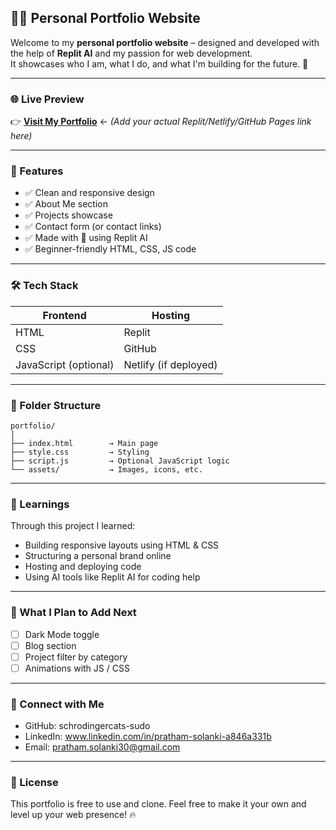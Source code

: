 ## 🧑‍💻 Personal Portfolio Website

Welcome to my **personal portfolio website** – designed and developed with the help of **Replit AI** and my passion for web development.  
It showcases who I am, what I do, and what I'm building for the future. 🚀

---

### 🌐 Live Preview

👉 [**Visit My Portfolio**](#) ← *(Add your actual Replit/Netlify/GitHub Pages link here)*

---

### 📌 Features

- ✅ Clean and responsive design  
- ✅ About Me section  
- ✅ Projects showcase  
- ✅ Contact form (or contact links)  
- ✅ Made with 💖 using Replit AI  
- ✅ Beginner-friendly HTML, CSS, JS code  

---

### 🛠 Tech Stack

| Frontend | Hosting  |
|----------|----------|
| HTML     | Replit   |
| CSS      | GitHub   |
| JavaScript (optional) | Netlify (if deployed) |

---

### 📁 Folder Structure

```
portfolio/
│
├── index.html        → Main page
├── style.css         → Styling
├── script.js         → Optional JavaScript logic
└── assets/           → Images, icons, etc.
```

---

### 🧠 Learnings

Through this project I learned:
- Building responsive layouts using HTML & CSS
- Structuring a personal brand online
- Hosting and deploying code
- Using AI tools like Replit AI for coding help

---

### 🧳 What I Plan to Add Next

- [ ] Dark Mode toggle  
- [ ] Blog section  
- [ ] Project filter by category  
- [ ] Animations with JS / CSS

---

### 🤝 Connect with Me

- GitHub: schrodingercats-sudo 
- LinkedIn: www.linkedin.com/in/pratham-solanki-a846a331b
- Email: pratham.solanki30@gmail.com

---

### 📄 License

This portfolio is free to use and clone. Feel free to make it your own and level up your web presence! 🔥
